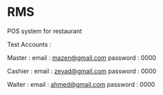 # RMS
POS system for restaurant

Test Accounts : 

Master :
email : mazen@gmail.com
password : 0000

Cashier :
email : zeyad@gmail.com
password : 0000

Waiter :
email : ahmed@gmail.com
password : 0000
